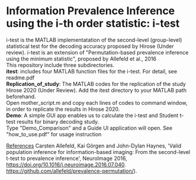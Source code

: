 # Information Prevalence Inference using the i-th order statistic: i-test
i-test is the MATLAB implementatation of the second-level (group-level) statistical test for the decoding accuracy proposed by Hirose (Under review). i-test is an extension of "Permutation-based prevalence inference using the minimum statistic", proposed by Allefeld et al., 2016<br>
This repository include three subdirectories.<br>
<b>itest</b>: includes four MATLAB function files for the i-test. For detail, see readme.pdf<br>
<b> Replication_of_study</b>: The MATLAB codes for the replication of the study Hirose 2020 (Under Review). Add the itest directory to your MATLAB path beforehand.<br>
Open mother_script.m and copy each lines of codes to command window, in order to replicate the results in Hirose 2020.<br>
<b>Demo</b>: A simple GUI app enables us to calculate the i-test and Student t-test results for binary decoding study.<br>
Type "Demo_Comparison" and a Guide UI application will open. See "how_to_use.pdf" for usage instruction <br>

<u>References</u>
Carsten Allefeld, Kai Görgen and John-Dylan Haynes, 'Valid population inference for information-based imaging: From the second-level t-test to prevalence inference', NeuroImage 2016, https://doi.org/10.1016/j.neuroimage.2016.07.040. https://github.com/allefeld/prevalence-permutation/).
